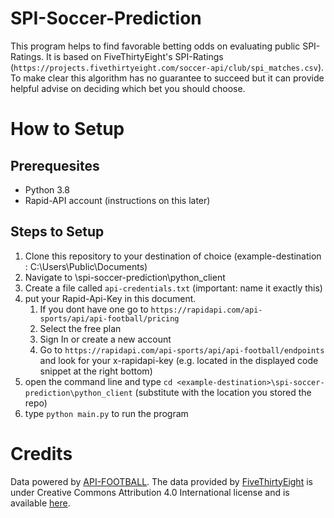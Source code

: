 # SPI-Soccer-Prediction

This program helps to find favorable betting odds on evaluating public SPI-Ratings.
It is based on FiveThirtyEight's SPI-Ratings  (`https://projects.fivethirtyeight.com/soccer-api/club/spi_matches.csv`).
To make clear this algorithm has no guarantee to succeed but it can provide helpful advise on deciding which bet you should choose.

# How to Setup

## Prerequesites
* Python 3.8
* Rapid-API account (instructions on this later)

## Steps to Setup
1. Clone this repository to your destination of choice (example-destination : C:\Users\Public\Documents)
2. Navigate to <example-destination>\spi-soccer-prediction\python_client
3. Create a file called `api-credentials.txt` (important: name it exactly this)
4. put your Rapid-Api-Key in this document.
    1. If you dont have one go to `https://rapidapi.com/api-sports/api/api-football/pricing`
    2. Select the free plan
    3. Sign In or create a new account
    4. Go to `https://rapidapi.com/api-sports/api/api-football/endpoints` and look for your x-rapidapi-key (e.g. located in the displayed code snippet at the right bottom)
5. open the command line and type `cd <example-destination>\spi-soccer-prediction\python_client` (substitute <example-destination> with the location you stored the repo)
6. type `python main.py` to run the program 

# Credits 
Data powered by [API-FOOTBALL](https://www.api-football.com/).
The data provided by [FiveThirtyEight](https://fivethirtyeight.com/) is under Creative Commons Attribution 4.0 International license and is available [here](https://github.com/fivethirtyeight/data/tree/master/soccer-spi).




